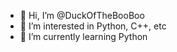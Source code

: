 - 👋 Hi, I’m @DuckOfTheBooBoo
- 👀 I’m interested in Python, C++, etc
- 🌱 I’m currently learning Python

<!---
DuckOfTheBooBoo/DuckOfTheBooBoo is a ✨ special ✨ repository because its `README.md` (this file) appears on your GitHub profile.
You can click the Preview link to take a look at your changes.
--->

